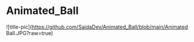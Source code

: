 # Animated_Ball

![title-pic](https://github.com/SaidaDev/Animated_Ball/blob/main/Animated Ball.JPG?raw=true)
